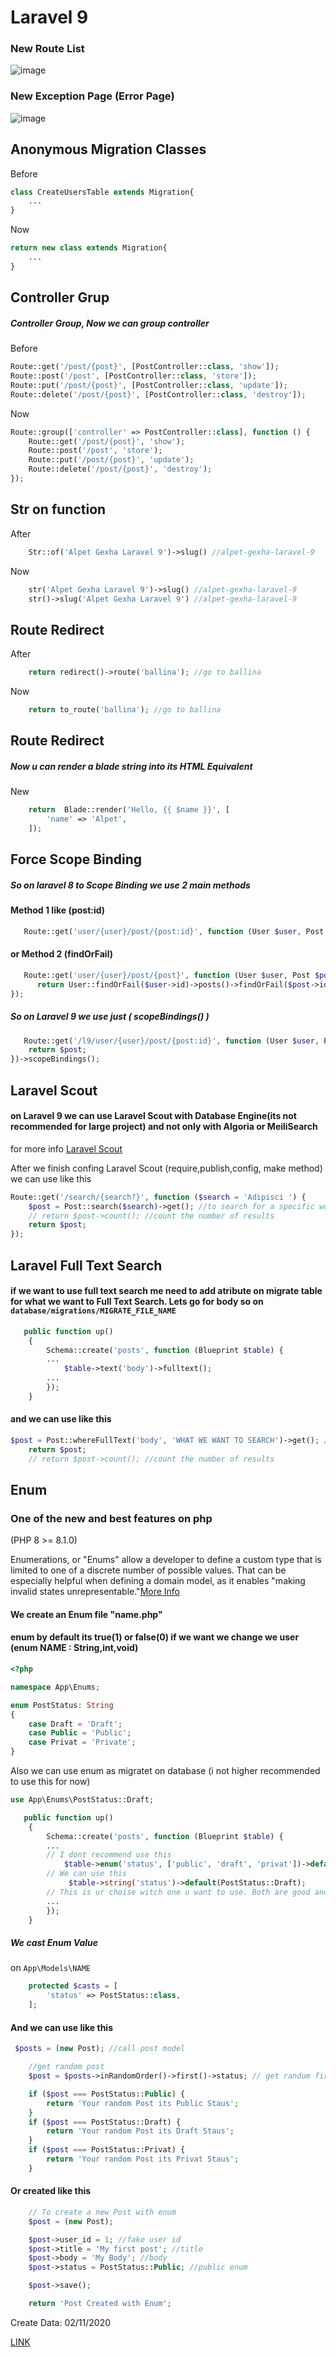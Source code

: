 # Laravel 9

### New Route List

![image](https://user-images.githubusercontent.com/50520333/153670918-d1fe8b54-c034-4d42-9ac6-431e4a73e7c3.png)

### New Exception Page (Error Page)

![image](https://user-images.githubusercontent.com/50520333/153670718-534b5bfd-b61b-4ce1-aa59-2121164ea3d3.png)

## Anonymous Migration Classes

Before

```php
class CreateUsersTable extends Migration{
    ...
}
```

Now

```php
return new class extends Migration{
    ...
}
```

## Controller Grup

##### Controller Group, Now we can group controller

Before

```php
Route::get('/post/{post}', [PostController::class, 'show']);
Route::post('/post', [PostController::class, 'store']);
Route::put('/post/{post}', [PostController::class, 'update']);
Route::delete('/post/{post}', [PostController::class, 'destroy']);
```

Now

```php
Route::group(['controller' => PostController::class], function () {
    Route::get('/post/{post}', 'show');
    Route::post('/post', 'store');
    Route::put('/post/{post}', 'update');
    Route::delete('/post/{post}', 'destroy');
});
```

## Str on function

After

```php
    Str::of('Alpet Gexha Laravel 9')->slug() //alpet-gexha-laravel-9
```

Now

```php
    str('Alpet Gexha Laravel 9')->slug() //alpet-gexha-laravel-9
    str()->slug('Alpet Gexha Laravel 9') //alpet-gexha-laravel-9
```

## Route Redirect

After

```php
    return redirect()->route('ballina'); //go to ballina
```

Now

```php
    return to_route('ballina'); //go to ballina
```

## Route Redirect

##### Now u can render a blade string into its HTML Equivalent

New

```php
    return  Blade::render('Hello, {{ $name }}', [
        'name' => 'Alpet',
    ]);
```

## Force Scope Binding

##### So on laravel 8 to Scope Binding we use 2 main methods

#### Method 1 like (post:id)

```php
   Route::get('user/{user}/post/{post:id}', function (User $user, Post $post) { ... }
```

#### or Method 2 (findOrFail)

```php
   Route::get('user/{user}/post/{post}', function (User $user, Post $post) {
      return User::findOrFail($user->id)->posts()->findOrFail($post->id);
});
```

##### So on Laravel 9 we use just ( scopeBindings() )

```php
   Route::get('/l9/user/{user}/post/{post:id}', function (User $user, Post $post) {
    return $post;
})->scopeBindings();
```

## Laravel Scout

#### on Laravel 9 we can use Laravel Scout with Database Engine(its not recommended for large project) and not only with Algoria or MeiliSearch

for more info [Laravel Scout](https://laravel.com/docs/8.x/scout)

<!-- We call laravel scout

```php
composer require laravel/scout
```

and publish

```php
php artisan vendor:publish --provider="Laravel\Scout\ScoutServiceProvider"
```

on `.env` file we add `SCOUT_DRIVER=database`
-->

After we finish confing Laravel Scout (require,publish,config, make method) we can use like this

```php
Route::get('/search/{search?}', function ($search = 'Adipisci ') {
    $post = Post::search($search)->get(); //to search for a specific word
    // return $post->count(); //count the number of results
    return $post;
});
```

## Laravel Full Text Search

#### if we want to use full text search me need to add atribute on migrate table for what we want to Full Text Search. Lets go for body so on `database/migrations/MIGRATE_FILE_NAME`

```php
   public function up()
    {
        Schema::create('posts', function (Blueprint $table) {
        ...
            $table->text('body')->fulltext();
        ...
        });
    }
```

#### and we can use like this

```php
$post = Post::whereFullText('body', 'WHAT WE WANT TO SEARCH')->get(); //to search for a specific word
    return $post;
    // return $post->count(); //count the number of results
```

## Enum

### One of the new and best features on php

(PHP 8 >= 8.1.0)

Enumerations, or "Enums" allow a developer to define a custom type that is limited to one of a discrete number of possible values. That can be especially helpful when defining a domain model, as it enables "making invalid states unrepresentable."[More Info](https://www.php.net/manual/en/language.enumerations.overview.php)

#### We create an Enum file "name.php"

#### enum by default its true(1) or false(0) if we want we change we user (enum NAME : String,int,void)

```php
<?php

namespace App\Enums;

enum PostStatus: String
{
    case Draft = 'Draft';
    case Public = 'Public';
    case Privat = 'Private';
}
```

Also we can use enum as migratet on database (i not higher recommended to use this for now)

```php
use App\Enums\PostStatus::Draft;

   public function up()
    {
        Schema::create('posts', function (Blueprint $table) {
        ...
        // I dont recommend use this
            $table->enum('status', ['public', 'draft', 'privat'])->default('draft');
        // We can use this
             $table->string('status')->default(PostStatus::Draft);
        // This is ur choise witch one u want to use. Both are good and return same result
        ...
        });
    }
```

##### We cast Enum Value

on `App\Models\NAME`

```php
    protected $casts = [
        'status' => PostStatus::class,
    ];
```

#### And we can use like this

```php
 $posts = (new Post); //call post model

    //get random post
    $post = $posts->inRandomOrder()->first()->status; // get random first status post

    if ($post === PostStatus::Public) {
        return 'Your random Post its Public Staus';
    }
    if ($post === PostStatus::Draft) {
        return 'Your random Post its Draft Staus';
    }
    if ($post === PostStatus::Privat) {
        return 'Your random Post its Privat Staus';
    }
```

#### Or created like this

```php
    // To create a new Post with enum
    $post = (new Post);

    $post->user_id = 1; //fake user id
    $post->title = 'My first post'; //title
    $post->body = 'My Body'; //body
    $post->status = PostStatus::Public; //public enum

    $post->save();

    return 'Post Created with Enum';
```

Create Data: 02/11/2020

[LINK](https://github.com/AlpetGexha/Code-Leason/tree/main/Laravel/Laravel-9)
